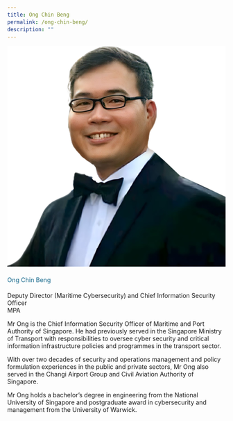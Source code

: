 ```yaml
---
title: Ong Chin Beng
permalink: /ong-chin-beng/
description: ""
---
```

<div class="row"> <div class="col is-3"> <img src="/images/Speakers_23/Session3/ong chin beng-.png"> </div> <div class="col is-9 speaker-details"> <h4>Ong Chin Beng</h4> <p>Deputy Director (Maritime Cybersecurity) and Chief Information Security Officer<br> MPA<br> </p> <p>Mr Ong is the Chief Information Security Officer of Maritime and Port Authority of Singapore. He had previously served in the Singapore Ministry of Transport with responsibilities to oversee cyber security and critical information infrastructure policies and programmes in the transport sector. </p> <p>With over two decades of security and operations management and policy formulation experiences in the public and private sectors, Mr Ong also served in the Changi Airport Group and Civil Aviation Authority of Singapore. </p> <p>Mr Ong holds a bachelor’s degree in engineering from the National University of Singapore and postgraduate award in cybersecurity and management from the University of Warwick.</p> </div> </div>








<style type="text/css"> 
    .is-left{
      text-align: left;
    }
    h4{
      font-weight: 500; 
      color: #337B9A !important;
    }
     .speaker-details p { text-align: justified; }
  </style>
